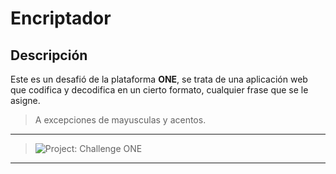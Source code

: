 # Encriptador

## Descripción

Este es un desafió de la plataforma **ONE**, se trata de una aplicación web que codifica y decodifica en un cierto formato, cualquier frase que se le asigne.

> A excepciones de mayusculas y acentos.

---

> ![Project: Challenge ONE](assets/one-challenge-n1.gif)

---
